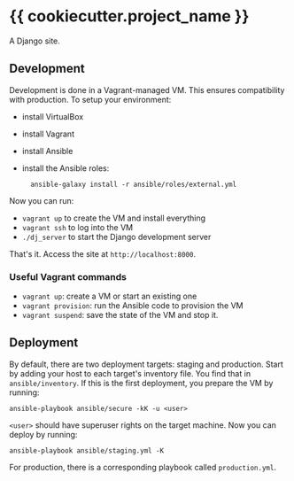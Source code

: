 # {{ cookiecutter.project_name }}
A Django site.


## Development
Development is done in a Vagrant-managed VM. This ensures compatibility with
production. To setup your environment:
- install VirtualBox
- install Vagrant
- install Ansible
- install the Ansible roles:

        ansible-galaxy install -r ansible/roles/external.yml

Now you can run:
- `vagrant up` to create the VM and install everything
- `vagrant ssh` to log into the VM
- `./dj_server` to start the Django development server

That's it. Access the site at `http://localhost:8000`.

### Useful Vagrant commands
- `vagrant up`: create a VM or start an existing one
- `vagrant provision`: run the Ansible code to provision the VM
- `vagrant suspend`: save the state of the VM and stop it.


## Deployment
By default, there are two deployment targets: staging and production. Start
by adding your host to each target's inventory file. You find that in
`ansible/inventory`. If this is the first deployment, you prepare the VM by
running:

    ansible-playbook ansible/secure -kK -u <user>

`<user>` should have superuser rights on the target machine. Now you can
deploy by running:

    ansible-playbook ansible/staging.yml -K

For production, there is a corresponding playbook called `production.yml`.
